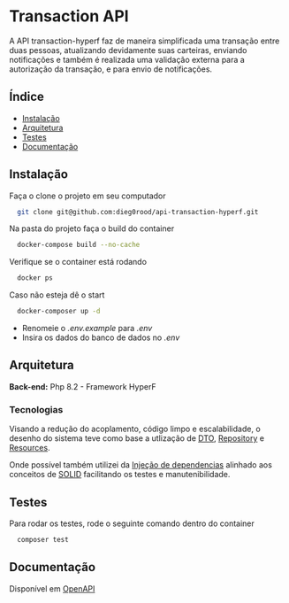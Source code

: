
# Transaction API

A API transaction-hyperf faz de maneira simplificada uma transação entre duas pessoas, atualizando devidamente suas carteiras, enviando notificações e também é realizada uma validação externa para a autorização da transação, e para envio de notificações.

## Índice

- [Instalação](#instalação)
- [Arquitetura](#arquitetura)
- [Testes](#testes)
- [Documentação](#documentação)

## Instalação

Faça o clone o projeto em seu computador

```bash
  git clone git@github.com:dieg0rood/api-transaction-hyperf.git
```

Na pasta do projeto faça o build do container

```bash
  docker-compose build --no-cache
```

Verifique se o container está rodando

```bash
  docker ps
```

Caso não esteja dê o start

```bash
  docker-composer up -d
```

- Renomeie o *.env.example* para *.env*
- Insira os dados do banco de dados no *.env*


## Arquitetura

**Back-end:** Php 8.2 - Framework HyperF

### Tecnologias

Visando a redução do acoplamento, código limpo e escalabilidade, o desenho do sistema teve como base a utlização de [DTO](https://en.wikipedia.org/wiki/Data_transfer_object), [Repository](https://designpatternsphp.readthedocs.io/en/latest/More/Repository/README.html) e [Resources](https://laravel.com/docs/8.x/eloquent-resources).

Onde possível também utilizei da [Injeção de dependencias](https://en.wikipedia.org/wiki/Dependency_injection) alinhado aos conceitos de [SOLID](https://en.wikipedia.org/wiki/SOLID) facilitando os testes e manutenibilidade.

## Testes

Para rodar os testes, rode o seguinte comando dentro do container

```bash
  composer test
```

## Documentação

Disponível em [OpenAPI](docs\openai.json)

